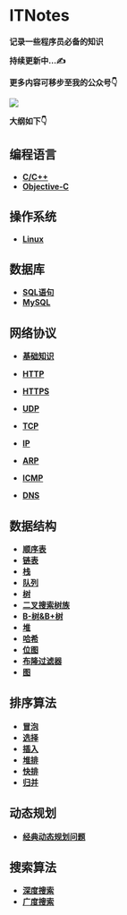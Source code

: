 # ITNotes
**记录一些程序员必备的知识**

**持续更新中…✍**

**更多内容可移步至我的公众号👇**

![](E:\资料\图片\qrcode_for_gh_92037d78d048_258.jpg)

**大纲如下👇**

## 编程语言

- [**C/C++**]()
- [**Objective-C**]()

## 操作系统

- [**Linux**]()

## 数据库

- [**SQL语句**]()
- [**MySQL**]()

## 网络协议

- [**基础知识**]()

- [**HTTP**]()
- [**HTTPS**]()
- [**UDP**]()
- [**TCP**]()
- [**IP**]()
- [**ARP**]()
- [**ICMP**]()
- [**DNS**]()

## 数据结构

- [**顺序表**]()
- [**链表**]()
- [**栈**]()
- [**队列**]()
- [**树**]()
- [**二叉搜索树族**]()
- [**B-树&B+树**]()
- [**堆**]()
- [**哈希**]()
- [**位图**]()
- [**布隆过滤器**]()
- [**图**]()

## 排序算法

- [**冒泡**]()
- [**选择**]()
- [**插入**]()
- [**堆排**]()
- [**快排**]()
- [**归并**]()

## 动态规划

- [**经典动态规划问题**]()

## 搜索算法

- [**深度搜索**]()
- [**广度搜索**]()

